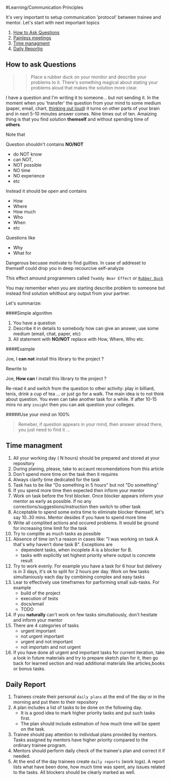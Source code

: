 #Learning/Communication Principles

It's very important to setup communication 'protocol' between trainee and mentor.
Let's start with next important topics

1. [How to Ask Questions](#how-to-ask-questions)
1. [Painless meetings](http://egorfine.com/en/articles/painless-meetings/)
1. [Time managment](#time-managment)
1. [Daily Reportig](#daily-reporting)

## How to ask Questions

>>Place a rubber duck on your monitor and describe your problems to it. There's something magical about stating your problems aloud that makes the solution more clear.

I have a question and I'm writing it to someone... but not sending it. In the moment when
you 'transfer' the question from your mind to some medium (paper, email, chart, [thinking out loud](http://c2.com/cgi/wiki?ThinkingOutLoud)) it turns on other parts of your brain and in next 5-10 minutes answer comes. Nine times out of ten. Amaizing thing is that you find solution **themself** and
without spending time of **others**.

Note that 

Question shouldn't contains **NO/NOT** 

* do NOT know
* can NOT, 
* NOT possible
* NO time
* NO experience
* etc

Instead it should be *open* and contains 

* How
* Where
* How much
* Who
* When
* etc

Questions like

* Why
* What for

Dangerous becuase motivate to find guilties. In case of addreset to themself could drop you in
deep recourcive self-analyze

This effect amound programmers called `Teaddy Bear Effect` or [`Rubber Duck`](http://c2.com/cgi/wiki?RubberDucking)

You may remember when you are starting describe problem to someone but instead find solution whithout any output from your partner. 

Let's summarize:

####Simple algorithm 

1. You have a question
1. Describe it in details to somebody how can give an answer, use some medium (email, chat, paper, etc)
1. All statement with **NO/NOT** replace with How, Where, Who etc.

####Example

Joe, I **can not** install this library to the project ?

Rewrite to

Joe, **How can** I install this library to the project ?

Re-read it and switch from the question to other activity: play in billiard, tenis, drink a cup of tea ...
or just go for a walk. The main idea is to not think about question. You even can take another task for a while.
If after 10-15 mins no any `insight` then you can ask question your colleges.

#####Use your mind on 100%

> Remeber, if question appears in your mind, then answer alread there, you just need to find it ...


## Time managment

1. All your working day ( N hours) should be prepared and stored at your repository
2. During planing, please, take to accaunt recomendations from this article
3. Don't spend more time on the task then it requires
4. Always clarify time dedicated for the task
5. Task has to be like "Do something in 5 hours" but not "Do something"
6. If you spend more time then expected then inform your mentor
7. Work on task before the first blocker. Once blocker appears inform your mentor as early as possible. If no any corrections/suggestions/instruction then switch to other task
8. Acceptable to spend some extra time to eliminate blocker themself, let's say 10..30 mins.
Mentor desides if you have to spend more time
9. Write all complited actions and occured problems. It would be ground for increasing time limit for the task
10. Try to complite as much tasks as possible
11. Absence of time isn't a reason in cases like: "I was working on task A that's why haven't done task B". Exceptions are 
	* dependent tasks, when incoplete A is a blocker for B. 
	* tasks with explicitly set highest priority where output is concrete result
12. Try to work evenly. For example you have a task for 6 hour but delivery is in 3 days, it's ok to split for 2 hours per day. Work on few tasks simultaniously each day by combining complex and easy tasks
13. Lear to effectively use timeframes for parforming small sub-tasks. For example
	* build of the project
	* execution of tests
	* docs/email
	* TODO 
14. If you **naturally** can't work on few tasks simultatiously, don't hesitate and inform your mentor
15. There are 4 categories of tasks
	* urgent important
	* not urgent important
	* urgent and not important
	* not importatn and not urgent
16. If you have done all urgent and important tasks for current iteration, take a look in future materials and try to prepare sketch plan for it, then go back for learned section and read additional materials like articles,books or bonus tasks.

## Daily Report

1. Trainees create their personal `daily plans` at the end of the day or in the morning and put them to their repository
1. A plan includes a list of tasks to be done on the following day. 
	* It is a good idea to mark higher priority tasks and put such tasks first. 
	* The plan should include estimation of how much time will be spent on the task.
1. Trainee should pay attention to individual plans provided by mentors. Tasks assigned by mentors have higher priority compared to the ordinary trainee program.
1. Mentors should perform daily check of the trainee's plan and correct it if needed.
1. At the end of the day trainees create `daily reports` (work logs). A report lists what have been done, how much time was spent, any issues related to the tasks. All blockers should be clearly marked as well.
